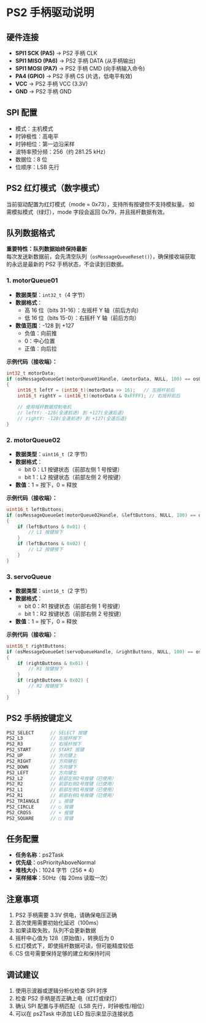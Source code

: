 # PS2 手柄驱动说明

## 硬件连接

- **SPI1 SCK (PA5)** → PS2 手柄 CLK
- **SPI1 MISO (PA6)** → PS2 手柄 DATA (从手柄输出)
- **SPI1 MOSI (PA7)** → PS2 手柄 CMD (向手柄输入命令)
- **PA4 (GPIO)** → PS2 手柄 CS (片选，低电平有效)
- **VCC** → PS2 手柄 VCC (3.3V)
- **GND** → PS2 手柄 GND

## SPI 配置

- 模式：主机模式
- 时钟极性：高电平
- 时钟相位：第一边沿采样
- 波特率预分频：256（约 281.25 kHz）
- 数据位：8 位
- 位顺序：LSB 先行

## PS2 红灯模式（数字模式）

当前驱动配置为红灯模式（mode = 0x73），支持所有按键但不支持模拟量。
如需模拟模式（绿灯），mode 字段会返回 0x79，并且摇杆数据有效。

## 队列数据格式

**重要特性：队列数据始终保持最新**  
每次发送新数据前，会先清空队列（`osMessageQueueReset()`），确保接收端获取的永远是最新的 PS2 手柄状态，不会读到旧数据。

### 1. motorQueue01

- **数据类型**：`int32_t`（4 字节）
- **数据格式**：
  - 高 16 位（bits 31-16）：左摇杆 Y 轴（前后方向）
  - 低 16 位（bits 15-0）：右摇杆 Y 轴（前后方向）
- **数值范围**：-128 到 +127
  - 负值：向前推
  - 0：中心位置
  - 正值：向后拉

**示例代码（接收端）：**

```c
int32_t motorData;
if (osMessageQueueGet(motorQueue01Handle, &motorData, NULL, 100) == osOK)
{
    int16_t leftY = (int16_t)(motorData >> 16);   // 左摇杆前后
    int16_t rightY = (int16_t)(motorData & 0xFFFF); // 右摇杆前后

    // 使用摇杆数据控制电机
    // leftY: -128(全速前进) 到 +127(全速后退)
    // rightY: -128(全速前进) 到 +127(全速后退)
}
```

### 2. motorQueue02

- **数据类型**：`uint16_t`（2 字节）
- **数据格式**：
  - bit 0：L1 按键状态（前部左侧 1 号按键）
  - bit 1：L2 按键状态（前部左侧 2 号按键）
- **数值**：1 = 按下，0 = 释放

**示例代码（接收端）：**

```c
uint16_t leftButtons;
if (osMessageQueueGet(motorQueue02Handle, &leftButtons, NULL, 100) == osOK)
{
    if (leftButtons & 0x01) {
        // L1 按键按下
    }
    if (leftButtons & 0x02) {
        // L2 按键按下
    }
}
```

### 3. servoQueue

- **数据类型**：`uint16_t`（2 字节）
- **数据格式**：
  - bit 0：R1 按键状态（前部右侧 1 号按键）
  - bit 1：R2 按键状态（前部右侧 2 号按键）
- **数值**：1 = 按下，0 = 释放

**示例代码（接收端）：**

```c
uint16_t rightButtons;
if (osMessageQueueGet(servoQueueHandle, &rightButtons, NULL, 100) == osOK)
{
    if (rightButtons & 0x01) {
        // R1 按键按下
    }
    if (rightButtons & 0x02) {
        // R2 按键按下
    }
}
```

## PS2 手柄按键定义

```c
PS2_SELECT      // SELECT 按键
PS2_L3          // 左摇杆按下
PS2_R3          // 右摇杆按下
PS2_START       // START 按键
PS2_UP          // 方向键上
PS2_RIGHT       // 方向键右
PS2_DOWN        // 方向键下
PS2_LEFT        // 方向键左
PS2_L2          // 前部左侧2号按键（已使用）
PS2_R2          // 前部右侧2号按键（已使用）
PS2_L1          // 前部左侧1号按键（已使用）
PS2_R1          // 前部右侧1号按键（已使用）
PS2_TRIANGLE    // △ 按键
PS2_CIRCLE      // ○ 按键
PS2_CROSS       // × 按键
PS2_SQUARE      // □ 按键
```

## 任务配置

- **任务名称**：ps2Task
- **优先级**：osPriorityAboveNormal
- **堆栈大小**：1024 字节（256 \* 4）
- **采样频率**：50Hz（每 20ms 读取一次）

## 注意事项

1. PS2 手柄需要 3.3V 供电，请确保电压正确
2. 首次使用需要初始化延迟（100ms）
3. 如果读取失败，队列不会更新数据
4. 摇杆中心值为 128（原始值），转换后为 0
5. 红灯模式下，即使摇杆数据可读，但可能精度较低
6. CS 信号需要保持足够的建立和保持时间

## 调试建议

1. 使用示波器或逻辑分析仪检查 SPI 时序
2. 检查 PS2 手柄是否正确上电（红灯或绿灯）
3. 确认 SPI 配置与手柄匹配（LSB 先行，时钟极性/相位）
4. 可以在 ps2Task 中添加 LED 指示来显示连接状态
